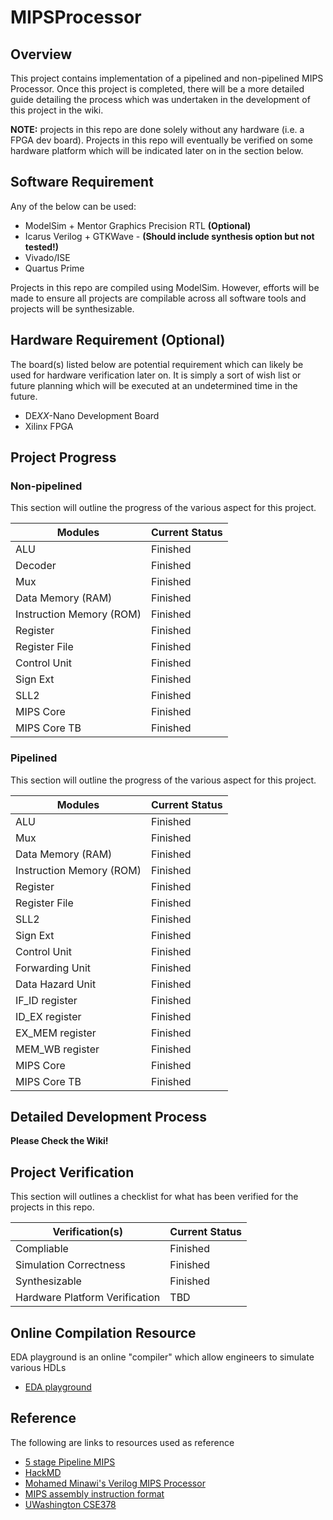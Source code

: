 # MIPSProcessor
## Overview

This project contains implementation of a pipelined and non-pipelined MIPS Processor. Once this project is completed, there will be a more detailed guide detailing
the process which was undertaken in the development of this project in the wiki.

**NOTE:** projects in this repo are done solely without any hardware (i.e. a FPGA dev board). Projects in this repo will eventually be verified on some hardware platform which will be indicated later on in the section below.

## Software Requirement

Any of the below can be used:

* ModelSim + Mentor Graphics Precision RTL **(Optional)**
* Icarus Verilog + GTKWave - **(Should include synthesis option but not tested!)**
* Vivado/ISE
* Quartus Prime

Projects in this repo are compiled using ModelSim. However, efforts will be made to ensure all projects are compilable across all software tools and projects will be synthesizable.

## Hardware Requirement (Optional)

The board(s) listed below are potential requirement which can likely be used for hardware verification later on. It is simply a sort of wish list or future planning which will be executed at an undetermined time in the future.

* DE*XX*-Nano Development Board
* Xilinx FPGA

## Project Progress
### Non-pipelined

This section will outline the progress of the various aspect for this project.

| Modules                       | Current Status        |
|-------------------------------|-----------------------|
| ALU                           | Finished              |
| Decoder                       | Finished              |
| Mux                           | Finished              |
| Data Memory (RAM)             | Finished              |
| Instruction Memory (ROM)      | Finished              |
| Register                      | Finished              |
| Register File                 | Finished              |
| Control Unit                  | Finished              |
| Sign Ext                      | Finished              |
| SLL2                          | Finished              |
| MIPS Core                     | Finished              |
| MIPS Core TB                  | Finished              |

### Pipelined

This section will outline the progress of the various aspect for this project.

| Modules                       | Current Status        |
|-------------------------------|-----------------------|
| ALU                           | Finished              |
| Mux                           | Finished              |
| Data Memory (RAM)             | Finished              |
| Instruction Memory (ROM)      | Finished              |
| Register                      | Finished              |
| Register File                 | Finished              |
| SLL2                          | Finished              |
| Sign Ext                      | Finished              |
| Control Unit                  | Finished              |
| Forwarding Unit               | Finished              |
| Data Hazard Unit              | Finished              |
| IF_ID register                | Finished              |
| ID_EX register                | Finished              |
| EX_MEM register               | Finished              |
| MEM_WB register               | Finished              |
| MIPS Core                     | Finished              |
| MIPS Core TB                  | Finished              |

## Detailed Development Process

**Please Check the Wiki!**

## Project Verification

This section will outlines a checklist for what has been verified for the projects in this repo.

| Verification(s)                   | Current Status    |
|-----------------------------------|-------------------|
| Compliable                        | Finished          |
| Simulation Correctness            | Finished          |
| Synthesizable                     | Finished          |
| Hardware Platform Verification    | TBD               |

## Online Compilation Resource

EDA playground is an online "compiler" which allow engineers to simulate various HDLs

* [EDA playground](https://www.edaplayground.com/)

## Reference

The following are links to resources used as reference

* [5 stage Pipeline MIPS](https://programmersought.com/article/87204376573/)
* [HackMD](https://hackmd.io/@8bFA57f7SRG-K7AAT8s62g/ryv1NT3S#%E7%AC%AC18%EF%BD%9E21%E8%AC%9B-Pipelining-75)
* [Mohamed Minawi's Verilog MIPS Processor](https://github.com/mohamed-minawi/MIPS-Processor-Verilog)
* [MIPS assembly instruction format](https://en.wikibooks.org/wiki/MIPS_Assembly/Instruction_Formats)
* [UWashington CSE378](https://courses.cs.washington.edu/courses/cse378/09wi/lectures.html)
